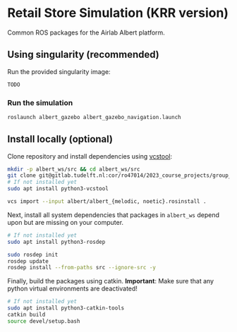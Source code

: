 # Retail Store Simulation (KRR version)

Common ROS packages for the Airlab Albert platform.

## Using singularity (recommended)

Run the provided singularity image:
```bash
TODO
```

### Run the simulation

```bash
roslaunch albert_gazebo albert_gazebo_navigation.launch
```

## Install locally (optional)

Clone repository and install dependencies using [vcstool](https://github.com/dirk-thomas/vcstool):
``` bash
mkdir -p albert_ws/src && cd albert_ws/src
git clone git@gitlab.tudelft.nl:cor/ro47014/2023_course_projects/group_00/retail_store_simulation.git 
# If not installed yet
sudo apt install python3-vcstool

vcs import --input albert/albert_{melodic, noetic}.rosinstall .
```

Next, install all system dependencies that packages in `albert_ws` depend upon but are missing on your computer.

```bash
# If not installed yet
sudo apt install python3-rosdep

sudo rosdep init
rosdep update
rosdep install --from-paths src --ignore-src -y
```

Finally, build the packages using catkin.
**Important**: Make sure that any python virtual environments are deactivated!
```bash
# If not installed yet
sudo apt install python3-catkin-tools
catkin build
source devel/setup.bash
```

